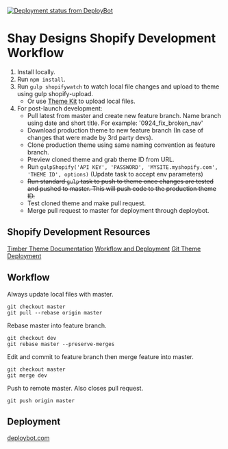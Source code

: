 [![Deployment status from DeployBot](https://coreybruyere.deploybot.com/badge/23779029899665/116168.svg)](http://deploybot.com)
# Shay Designs Shopify Development Workflow
1. Install locally.
2. Run `npm install`.
3. Run `gulp shopifywatch` to watch local file changes and upload to theme using gulp shopify-upload.
    - Or use [Theme Kit](https://www.shopify.com/partners/blog/95401862-3-simple-steps-for-setting-up-a-local-shopify-theme-development-environment) to upload local files.
4. For post-launch development:
    - Pull latest from master and create new feature branch. Name branch using date and short title. For example: '0924_fix_broken_nav'
    - Download production theme to new feature branch (In case of changes that were made by 3rd party devs).
    - Clone production theme using same naming convention as feature branch.
    - Preview cloned theme and grab theme ID from URL.
    - Run `gulpShopify('API KEY', 'PASSWORD', 'MYSITE.myshopify.com', 'THEME ID', options)` (Update task to accept env parameters)
    - ~~Run standard `gulp` task to push to theme once changes are tested and pushed to master. This will push code to the production theme ID.~~
    - Test cloned theme and make pull request.
    - Merge pull request to master for deployment through deploybot.

## Shopify Development Resources
[Timber Theme Documentation](https://shopify.github.io/Timber/)
[Workflow and Deployment](https://robots.thoughtbot.com/shopify-theme-development)
[Git Theme Deployment](https://www.shopify.com/partners/blog/19752835-using-git-to-simplify-shopify-theme-deployment)

## Workflow
Always update local files with master.
```
git checkout master
git pull --rebase origin master
```
Rebase master into feature branch.
```
git checkout dev 
git rebase master --preserve-merges
```
Edit and commit to feature branch then merge feature into master.
```
git checkout master
git merge dev
```
Push to remote master. Also closes pull request.
```
git push origin master
```

## Deployment
[deploybot.com](https://deploybot.com/)
